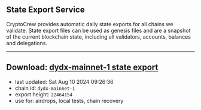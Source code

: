 ## State Export Service
CryptoCrew provides automatic daily state exports for all chains we validate. State export files can be used as genesis files and are a snapshot of the current blockchain state, including all validators, accounts, balances and delegations.

---
**Download: [dydx-mainnet-1 state export](https://dl-tyo.ccvalidators.com/SERVICE/dydx/dydx-mainnet-1_export_22464154.json)**
---

- last updated: Sat Aug 10 2024 09:26:36
- chain id: `dydx-mainnet-1`
- export height: `22464154`
- use for: airdrops, local tests, chain recovery
